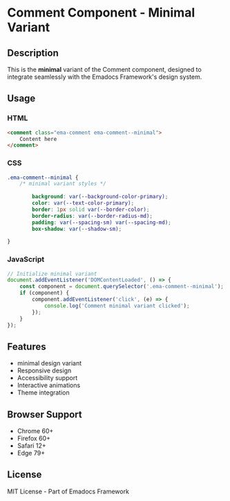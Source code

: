 # Comment Component - Minimal Variant

## Description
This is the **minimal** variant of the Comment component, designed to integrate seamlessly with the Emadocs Framework's design system.

## Usage

### HTML
```html
<comment class="ema-comment ema-comment--minimal">
    Content here
</comment>
```

### CSS
```css
.ema-comment--minimal {
    /* minimal variant styles */
    
        background: var(--background-color-primary);
        color: var(--text-color-primary);
        border: 1px solid var(--border-color);
        border-radius: var(--border-radius-md);
        padding: var(--spacing-sm) var(--spacing-md);
        box-shadow: var(--shadow-sm);
    
}
```

### JavaScript
```javascript
// Initialize minimal variant
document.addEventListener('DOMContentLoaded', () => {
    const component = document.querySelector('.ema-comment--minimal');
    if (component) {
        component.addEventListener('click', (e) => {
            console.log('Comment minimal variant clicked');
        });
    }
});
```

## Features
- minimal design variant
- Responsive design
- Accessibility support
- Interactive animations
- Theme integration

## Browser Support
- Chrome 60+
- Firefox 60+
- Safari 12+
- Edge 79+

## License
MIT License - Part of Emadocs Framework

